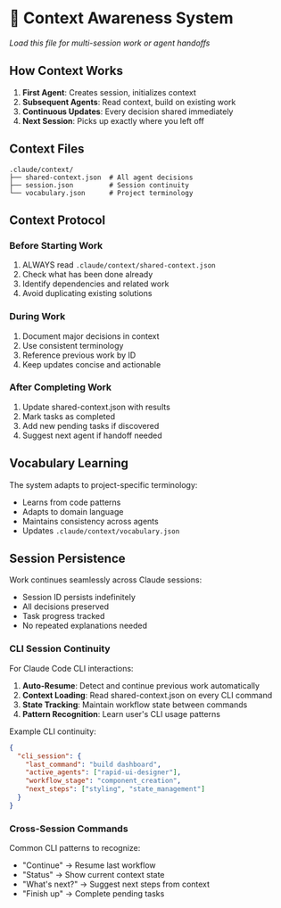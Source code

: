 # 🧠 Context Awareness System

*Load this file for multi-session work or agent handoffs*

## How Context Works

1. **First Agent**: Creates session, initializes context
2. **Subsequent Agents**: Read context, build on existing work
3. **Continuous Updates**: Every decision shared immediately
4. **Next Session**: Picks up exactly where you left off

## Context Files

```
.claude/context/
├── shared-context.json  # All agent decisions
├── session.json         # Session continuity
└── vocabulary.json      # Project terminology
```

## Context Protocol

### Before Starting Work
1. ALWAYS read `.claude/context/shared-context.json`
2. Check what has been done already
3. Identify dependencies and related work
4. Avoid duplicating existing solutions

### During Work
1. Document major decisions in context
2. Use consistent terminology
3. Reference previous work by ID
4. Keep updates concise and actionable

### After Completing Work
1. Update shared-context.json with results
2. Mark tasks as completed
3. Add new pending tasks if discovered
4. Suggest next agent if handoff needed

## Vocabulary Learning

The system adapts to project-specific terminology:
- Learns from code patterns
- Adapts to domain language
- Maintains consistency across agents
- Updates `.claude/context/vocabulary.json`

## Session Persistence

Work continues seamlessly across Claude sessions:
- Session ID persists indefinitely
- All decisions preserved
- Task progress tracked
- No repeated explanations needed

### CLI Session Continuity

For Claude Code CLI interactions:
1. **Auto-Resume**: Detect and continue previous work automatically
2. **Context Loading**: Read shared-context.json on every CLI command
3. **State Tracking**: Maintain workflow state between commands
4. **Pattern Recognition**: Learn user's CLI usage patterns

Example CLI continuity:
```json
{
  "cli_session": {
    "last_command": "build dashboard",
    "active_agents": ["rapid-ui-designer"],
    "workflow_stage": "component_creation",
    "next_steps": ["styling", "state_management"]
  }
}
```

### Cross-Session Commands

Common CLI patterns to recognize:
- "Continue" → Resume last workflow
- "Status" → Show current context state
- "What's next?" → Suggest next steps from context
- "Finish up" → Complete pending tasks
